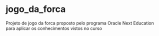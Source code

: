 # jogo_da_forca
Projeto de jogo da forca proposto pelo programa Oracle Next Education para aplicar os conhecimentos vistos no curso
